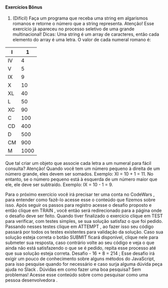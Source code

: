 #### Exercícios Bônus

1. (Difícil) Faça um programa que receba uma string em algarismos romanos e retorne o número que a string representa.
Atenção! Esse exercício já apareceu no processo seletivo de uma grande multinacional!
Dicas:
Uma string é um array de caracteres, então cada elemento do array é uma letra.
O valor de cada numeral romano é:


| I   | 1    |
| --- | ---- |
| IV  | 4    |
| V   | 5    |
| IX  | 9    |
| X   | 10   |
| XL  | 40   |
| L   | 50   |
| XC  | 90   |
| C   | 100  |
| CD  | 400  |
| D   | 500  |
| CM  | 900  |
| M   | 1000 |

Que tal criar um objeto que associe cada letra a um numeral para fácil consulta?
Atenção! Quando você tem um número pequeno à direita de um número grande, eles devem ser somados. Exemplo: XI = 10 + 1 = 11. No entanto, se o número pequeno está à esquerda de um número maior que ele, ele deve ser subtraído. Exemplo: IX = 10 - 1 = 9.


Para o próximo exercício você irá precisar ter uma conta no CodeWars , para entender como fazê-lo acesse esse o conteúdo que fizemos sobre isso. Após seguir os passos para registro acesse o desafio proposto e então clique em TRAIN , você então será redirecionado para a página onde o desafio deve ser feito. Quando tiver finalizado o exercício clique em TEST para verificar, com testes simples, se sua solução satisfaz o que foi pedido. Passando nesses testes clique em ATTEMPT , ao fazer isso seu código passará por todos os testes existentes para validação da solução. Caso sua solução esteja correta o botão SUBMIT ficará disponível, clique nele para submeter sua resposta, caso contrário volte ao seu código e veja o que ainda não está satisfazendo o que se é pedido, repita esse processo até que sua solução esteja correta.
Desafio - 16 + 8 = 214 ;
Esse desafio irá exigir um pouco de conhecimento sobre alguns métodos do JavaScript, para isso pesquise quando for necessário e caso surja alguma dúvida peça ajuda no Slack . Dúvidas em como fazer uma boa pesquisa? Sem problemas! Acesse esse conteúdo sobre como pesquisar como uma pessoa desenvolvedora .